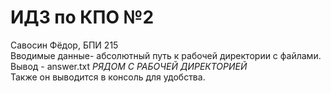 # ИДЗ по КПО №2
Савосин Фёдор, БПИ 215
<br>Вводимые данные- абсолютный путь к рабочей директории с файлами.<br/>
Вывод - answer.txt *РЯДОМ С РАБОЧЕЙ ДИРЕКТОРИЕЙ*<br/>
Также он выводится в консоль для удобства.

